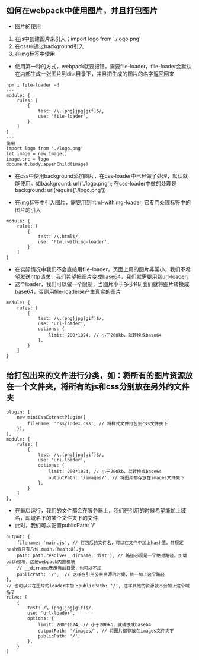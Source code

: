 
## 如何在webpack中使用图片，并且打包图片
- 图片的使用
1. 在js中创建图片来引入；import logo from './logo.png' 
2. 在css中通过background引入
3. 在img标签中使用

- 使用第一种的方式，webpack就要报错，需要file-loader，file-loader会默认在内部生成一张图片到dist目录下，并且把生成的图片的名字返回回来
```
npm i file-loader -d
---
module: {
    rules: [
        {
            test: /\.(png|jpg|gif)$/,
            use: 'file-loader',
        }
    ]
}
---
使用
import logo from './logo.png'
let image = new Image()
image.src = logo
document.body.appenChild(image)

```
- 在css中使用background添加图片，在css-loader中已经做了处理，默认就能使用。如background: url('./logo.png'); 在css-loader中做的处理是background: url(require('./logo.png'))

- 在img标签中引入图片，需要用到html-withimg-loader, 它专门处理标签中的图片的引入
```
module: {
    rules: [
        {
            test: /\.html$/,
            use: 'html-withimg-loader',
        }
    ]
}
```
- 在实际情况中我们不会直接用file-loader，页面上用的图片非常小，我们不希望发送http请求，我们希望把图片变成base64，我们就需要用到url-loader。
- 这个loader，我们可以做一个限制，当图片小于多少KB,我们就将图片转换成base64，否则用file-loader来产生真实的图片
```
module: {
    rules: [
        {
            test: /\.(png|jpg|gif)$/,
            use: 'url-loader',
            options: {
                limit: 200*1024, // 小于200kb，就转换成base64 
            },
        }
    ]
}
```

## 给打包出来的文件进行分类，如：将所有的图片资源放在一个文件夹，将所有的js和css分别放在另外的文件夹
```
plugin: [
    new miniCssExtractPlugin({
        filename: 'css/index.css', // 将样式文件打包到css文件夹下
    }),
],
module: {
    rules: [
        {
            test: /\.(png|jpg|gif)$/,
            use: 'url-loader',
            options: {
                limit: 200*1024, // 小于200kb，就转换成base64
                outputPath: '/images/', // 将图片都存放在images文件夹下
            },
        }
    ]
},
```
- 在最后运行，我们的文件都会在服务器上，我们在引用的时候希望能加上域名，即域名下的某个文件夹下的文件
- 此时，我们可以配置publicPath: '/'
```
output: {
    filename: 'main.js', // 打包后的文件名，可以在文件中加上hash值，并规定hash值只有八位,main.[hash:8].js
    path: path.resolve(__dirname,'dist'), // 路径必须是一个绝对路径。加载path模块，这是webpack内置模块
    // __dirname表示当前目录，也可以不加
    publicPath: '/',  // 这样在引用公共资源的时候，统一加上这个路径
},
// 也可以只在图片的loader中加上publicPath: '/', 这样其他的资源就不会加上这个域名了
rules: [
    {
        test: /\.(png|jpg|gif)$/,
        use: 'url-loader',
        options: {
            limit: 200*1024, // 小于200kb，就转换成base64
            outputPath: '/images/', // 将图片都存放在images文件夹下
            publicPath: '/',
        },
    }
]
```











